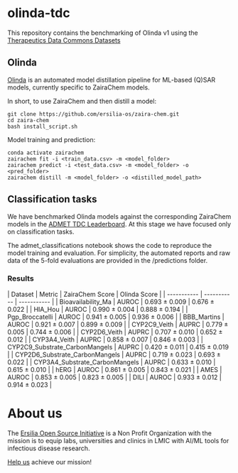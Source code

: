 # olinda-tdc
This repository contains the benchmarking of Olinda v1 using the [Therapeutics Data Commons Datasets](https://tdcommons.ai/)

## Olinda
[Olinda](https://github.com/ersilia-os/olinda) is an automated model distillation pipeline for ML-based (Q)SAR models, currently specific to ZairaChem models.

In short, to use ZairaChem and then distill a model:
```
git clone https://github.com/ersilia-os/zaira-chem.git
cd zaira-chem
bash install_script.sh
```

Model training and prediction:
```
conda activate zairachem
zairachem fit -i <train_data.csv> -m <model_folder>
zairachem predict -i <test_data.csv> -m <model_folder> -o <pred_folder>
zairachem distill -m <model_folder> -o <distilled_model_path>
```

## Classification tasks
We have benchmarked Olinda models against the corresponding ZairaChem models in the [ADMET TDC Leaderboard](https://tdcommons.ai/benchmark/admet_group/overview/). At this stage we have focused only on classification tasks. 

The admet_classifications notebook shows the code to reproduce the model training and evaluation. For simplicity, the automated reports and raw data of the 5-fold evaluations are provided in the /predictions folder.

### Results
| Dataset    | Metric |  ZairaChem Score | Olinda Score |
| ----------- | ----------- | ----------- |
| Bioavailability_Ma   | AUROC | 0.693 ± 0.009  | 0.676 ± 0.022 | 
| HIA_Hou  | AUROC | 0.990 ± 0.004 | 0.888 ± 0.194 |
| Pgp_Broccatelli | AUROC | 0.941 ± 0.005 | 0.936 ± 0.006 |
| BBB_Martins   | AUROC | 0.921 ± 0.007 | 0.899 ± 0.009 |
| CYP2C9_Veith   | AUPRC | 0.779 ± 0.005 | 0.744 ± 0.006 |
| CYP2D6_Veith  | AUPRC | 0.707 ± 0.010 | 0.652 ± 0.012 |
| CYP3A4_Veith   | AUPRC | 0.858 ± 0.007 | 0.846 ± 0.003 |
| CYP2C9_Substrate_CarbonMangels   | AUPRC | 0.420 ± 0.011 | 0.415 ± 0.019 |
| CYP2D6_Substrate_CarbonMangels   | AUPRC | 0.719 ± 0.023 | 0.693 ± 0.022 |
| CYP3A4_Substrate_CarbonMangels   | AUPRC | 0.633 ± 0.010 | 0.615 ± 0.010 |
| hERG   | AUROC | 0.861 ± 0.005 | 0.843 ± 0.021 |
| AMES   | AUROC | 0.853 ± 0.005 | 0.823 ± 0.005 |
| DILI   | AUROC | 0.933 ± 0.012 | 0.914 ± 0.023 |


# About us
The [Ersilia Open Source Initiative](https://ersilia.io) is a Non Profit Organization with the mission is to equip labs, universities and clinics in LMIC with AI/ML tools for infectious disease research.

[Help us](https://ersilia.io/donate) achieve our mission!
